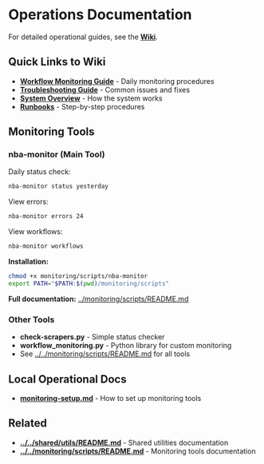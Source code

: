 # Operations Documentation

For detailed operational guides, see the **[Wiki](https://your-wiki-url)**.

## Quick Links to Wiki

- **[Workflow Monitoring Guide](https://your-wiki-url/monitoring)** - Daily monitoring procedures
- **[Troubleshooting Guide](https://your-wiki-url/troubleshooting)** - Common issues and fixes
- **[System Overview](https://your-wiki-url/overview)** - How the system works
- **[Runbooks](https://your-wiki-url/runbooks)** - Step-by-step procedures

## Monitoring Tools

### nba-monitor (Main Tool)

Daily status check:
```bash
nba-monitor status yesterday
```

View errors:
```bash
nba-monitor errors 24
```

View workflows:
```bash
nba-monitor workflows
```

**Installation:**
```bash
chmod +x monitoring/scripts/nba-monitor
export PATH="$PATH:$(pwd)/monitoring/scripts"
```

**Full documentation:** [../monitoring/scripts/README.md](../../monitoring/scripts/README.md)

### Other Tools

- **check-scrapers.py** - Simple status checker
- **workflow_monitoring.py** - Python library for custom monitoring
- See [../../monitoring/scripts/README.md](../../monitoring/scripts/README.md) for all tools

## Local Operational Docs

- **[monitoring-setup.md](monitoring-setup.md)** - How to set up monitoring tools

## Related

- **[../../shared/utils/README.md](../../shared/utils/README.md)** - Shared utilities documentation
- **[../../monitoring/scripts/README.md](../../monitoring/scripts/README.md)** - Monitoring tools documentation
